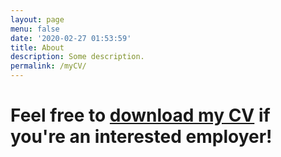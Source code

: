 ```yaml
---
layout: page
menu: false
date: '2020-02-27 01:53:59'
title: About
description: Some description.
permalink: /myCV/
---
```


# Feel free to <a href="/assets/img/Resume.pdf" download="petermarshresume.pdf">download my CV</a> if you're an interested employer!